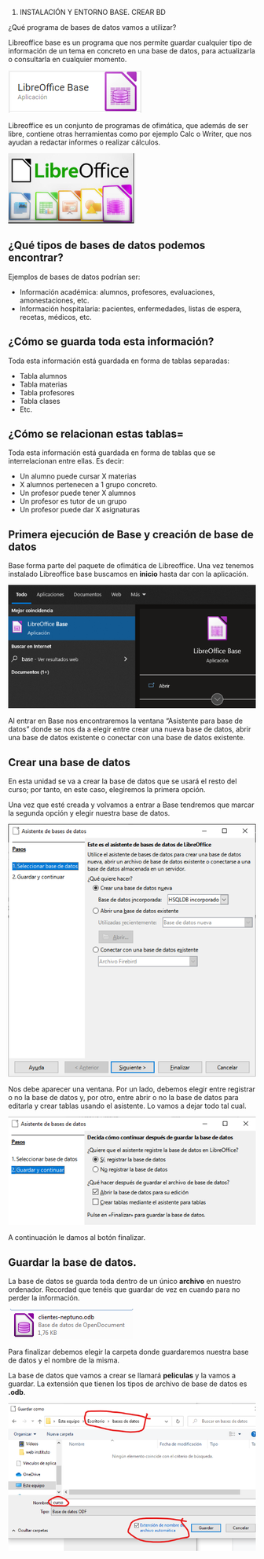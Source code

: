 1. INSTALACIÓN Y ENTORNO BASE. CREAR BD

¿Qué programa de bases de datos vamos a utilizar?

Libreoffice base es un programa que nos permite guardar cualquier tipo de información de un tema en concreto en una base de datos, para actualizarla o consultarla en cualquier momento.

![](media/image1.png)

Libreoffice es un conjunto de programas de ofimática, que además de ser libre, contiene otras herramientas como por ejemplo Calc o Writer, que nos ayudan a redactar informes o realizar cálculos.

![](media/image2.png)

## ¿Qué tipos de bases de datos podemos encontrar?

Ejemplos de bases de datos podrían ser:

- Información académica: alumnos, profesores, evaluaciones, amonestaciones, etc.
- Información hospitalaria: pacientes, enfermedades, listas de espera, recetas, médicos, etc.

## ¿Cómo se guarda toda esta información?

Toda esta información está guardada en forma de tablas separadas:

- Tabla alumnos
- Tabla materias
- Tabla profesores
- Tabla clases
- Etc.

## ¿Cómo se relacionan estas tablas= 

Toda esta información está guardada en forma de tablas que se interrelacionan entre ellas. Es decir:

- Un alumno puede cursar X materias
- X alumnos pertenecen a 1 grupo concreto.
- Un profesor puede tener X alumnos
- Un profesor es tutor de un grupo
- Un profesor puede dar X asignaturas

## Primera ejecución de Base y creación de base de datos 

Base forma parte del paquete de ofimática de Libreoffice. Una vez tenemos instalado Libreoffice base buscamos en **inicio** hasta dar con la aplicación.

![](media/image3.png)

Al entrar en Base nos encontraremos la ventana “Asistente para base de datos” donde se nos da a elegir entre crear una nueva base de datos, abrir una base de datos existente o conectar con una base de datos existente. 

## Crear una base de datos

En esta unidad se va a crear la base de datos que se usará el resto del curso; por tanto, en este caso, elegiremos la primera opción.

Una vez que esté creada y volvamos a entrar a Base tendremos que marcar la segunda opción y elegir nuestra base de datos. 

![](media/image4.png)

Nos debe aparecer una ventana. Por un lado, debemos elegir entre registrar o no la base de datos y, por otro, entre abrir o no la base de datos para editarla y crear tablas usando el asistente. Lo vamos a dejar todo tal cual.

![](media/image5.png)

A continuación le damos al botón finalizar.

## Guardar la base de datos.

La base de datos se guarda toda dentro de un único **archivo** en nuestro ordenador. Recordad que tenéis que guardar de vez en cuando para no perder la información.

![](media/image6.png)

Para finalizar debemos elegir la carpeta donde guardaremos nuestra base de datos y el nombre de la misma.

La base de datos que vamos a crear se llamará **peliculas** y la vamos a guardar. La extensión que tienen los tipos de archivo de base de datos es **.odb**.

![](media/image7.png)
